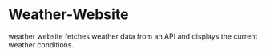 # Weather-Website
weather website fetches weather data from an API and displays the current weather conditions.
